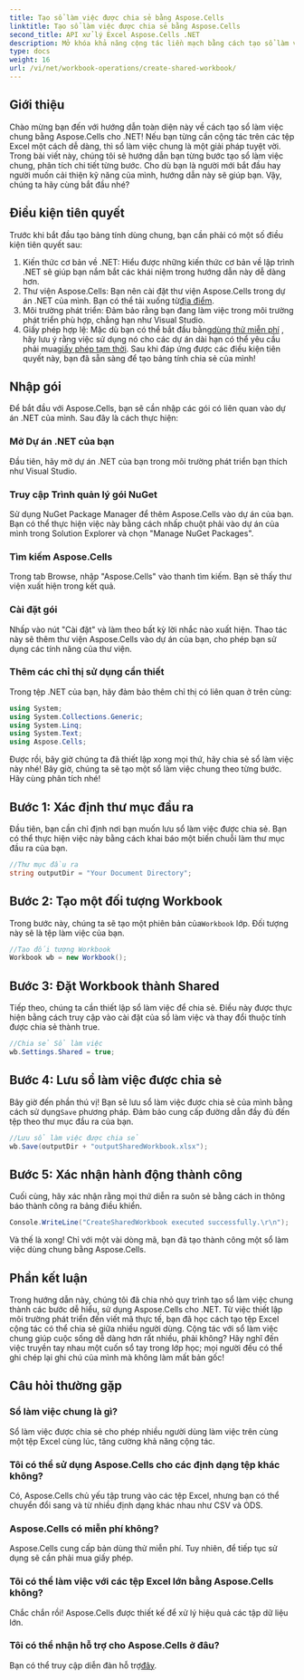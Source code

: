 ```yaml
---
title: Tạo sổ làm việc được chia sẻ bằng Aspose.Cells
linktitle: Tạo sổ làm việc được chia sẻ bằng Aspose.Cells
second_title: API xử lý Excel Aspose.Cells .NET
description: Mở khóa khả năng cộng tác liền mạch bằng cách tạo sổ làm việc chung bằng Aspose.Cells cho .NET với hướng dẫn từng bước dễ dàng này.
type: docs
weight: 16
url: /vi/net/workbook-operations/create-shared-workbook/
---
```

## Giới thiệu
Chào mừng bạn đến với hướng dẫn toàn diện này về cách tạo sổ làm việc chung bằng Aspose.Cells cho .NET! Nếu bạn từng cần cộng tác trên các tệp Excel một cách dễ dàng, thì sổ làm việc chung là một giải pháp tuyệt vời. Trong bài viết này, chúng tôi sẽ hướng dẫn bạn từng bước tạo sổ làm việc chung, phân tích chi tiết từng bước. Cho dù bạn là người mới bắt đầu hay người muốn cải thiện kỹ năng của mình, hướng dẫn này sẽ giúp bạn. Vậy, chúng ta hãy cùng bắt đầu nhé?
## Điều kiện tiên quyết
Trước khi bắt đầu tạo bảng tính dùng chung, bạn cần phải có một số điều kiện tiên quyết sau:
1. Kiến thức cơ bản về .NET: Hiểu được những kiến thức cơ bản về lập trình .NET sẽ giúp bạn nắm bắt các khái niệm trong hướng dẫn này dễ dàng hơn.
2. Thư viện Aspose.Cells: Bạn nên cài đặt thư viện Aspose.Cells trong dự án .NET của mình. Bạn có thể tải xuống từ[địa điểm](https://releases.aspose.com/cells/net/).
3. Môi trường phát triển: Đảm bảo rằng bạn đang làm việc trong môi trường phát triển phù hợp, chẳng hạn như Visual Studio.
4.  Giấy phép hợp lệ: Mặc dù bạn có thể bắt đầu bằng[dùng thử miễn phí](https://releases.aspose.com/) , hãy lưu ý rằng việc sử dụng nó cho các dự án dài hạn có thể yêu cầu phải mua[giấy phép tạm thời](https://purchase.aspose.com/temporary-license/).
Sau khi đáp ứng được các điều kiện tiên quyết này, bạn đã sẵn sàng để tạo bảng tính chia sẻ của mình!
## Nhập gói
Để bắt đầu với Aspose.Cells, bạn sẽ cần nhập các gói có liên quan vào dự án .NET của mình. Sau đây là cách thực hiện:
### Mở Dự án .NET của bạn
Đầu tiên, hãy mở dự án .NET của bạn trong môi trường phát triển bạn thích như Visual Studio.
### Truy cập Trình quản lý gói NuGet
Sử dụng NuGet Package Manager để thêm Aspose.Cells vào dự án của bạn. Bạn có thể thực hiện việc này bằng cách nhấp chuột phải vào dự án của mình trong Solution Explorer và chọn "Manage NuGet Packages".
### Tìm kiếm Aspose.Cells
Trong tab Browse, nhập "Aspose.Cells" vào thanh tìm kiếm. Bạn sẽ thấy thư viện xuất hiện trong kết quả.
### Cài đặt gói
Nhấp vào nút "Cài đặt" và làm theo bất kỳ lời nhắc nào xuất hiện. Thao tác này sẽ thêm thư viện Aspose.Cells vào dự án của bạn, cho phép bạn sử dụng các tính năng của thư viện.
### Thêm các chỉ thị sử dụng cần thiết
Trong tệp .NET của bạn, hãy đảm bảo thêm chỉ thị có liên quan ở trên cùng:
```csharp
using System;
using System.Collections.Generic;
using System.Linq;
using System.Text;
using Aspose.Cells;
```
Được rồi, bây giờ chúng ta đã thiết lập xong mọi thứ, hãy chia sẻ sổ làm việc này nhé!
Bây giờ, chúng ta sẽ tạo một sổ làm việc chung theo từng bước. Hãy cùng phân tích nhé!
## Bước 1: Xác định thư mục đầu ra
Đầu tiên, bạn cần chỉ định nơi bạn muốn lưu sổ làm việc được chia sẻ. Bạn có thể thực hiện việc này bằng cách khai báo một biến chuỗi làm thư mục đầu ra của bạn.
```csharp
//Thư mục đầu ra
string outputDir = "Your Document Directory";
```
## Bước 2: Tạo một đối tượng Workbook
 Trong bước này, chúng ta sẽ tạo một phiên bản của`Workbook` lớp. Đối tượng này sẽ là tệp làm việc của bạn.
```csharp
//Tạo đối tượng Workbook
Workbook wb = new Workbook();
```
## Bước 3: Đặt Workbook thành Shared
Tiếp theo, chúng ta cần thiết lập sổ làm việc để chia sẻ. Điều này được thực hiện bằng cách truy cập vào cài đặt của sổ làm việc và thay đổi thuộc tính được chia sẻ thành true.
```csharp
//Chia sẻ Sổ làm việc
wb.Settings.Shared = true;
```
## Bước 4: Lưu sổ làm việc được chia sẻ
 Bây giờ đến phần thú vị! Bạn sẽ lưu sổ làm việc được chia sẻ của mình bằng cách sử dụng`Save` phương pháp. Đảm bảo cung cấp đường dẫn đầy đủ đến tệp theo thư mục đầu ra của bạn.
```csharp
//Lưu sổ làm việc được chia sẻ
wb.Save(outputDir + "outputSharedWorkbook.xlsx");
```
## Bước 5: Xác nhận hành động thành công
Cuối cùng, hãy xác nhận rằng mọi thứ diễn ra suôn sẻ bằng cách in thông báo thành công ra bảng điều khiển.
```csharp
Console.WriteLine("CreateSharedWorkbook executed successfully.\r\n");
```
Và thế là xong! Chỉ với một vài dòng mã, bạn đã tạo thành công một sổ làm việc dùng chung bằng Aspose.Cells.
## Phần kết luận
Trong hướng dẫn này, chúng tôi đã chia nhỏ quy trình tạo sổ làm việc chung thành các bước dễ hiểu, sử dụng Aspose.Cells cho .NET. Từ việc thiết lập môi trường phát triển đến viết mã thực tế, bạn đã học cách tạo tệp Excel cộng tác có thể chia sẻ giữa nhiều người dùng.
Cộng tác với sổ làm việc chung giúp cuộc sống dễ dàng hơn rất nhiều, phải không? Hãy nghĩ đến việc truyền tay nhau một cuốn sổ tay trong lớp học; mọi người đều có thể ghi chép lại ghi chú của mình mà không làm mất bản gốc!
## Câu hỏi thường gặp
### Sổ làm việc chung là gì?  
Sổ làm việc được chia sẻ cho phép nhiều người dùng làm việc trên cùng một tệp Excel cùng lúc, tăng cường khả năng cộng tác.
### Tôi có thể sử dụng Aspose.Cells cho các định dạng tệp khác không?  
Có, Aspose.Cells chủ yếu tập trung vào các tệp Excel, nhưng bạn có thể chuyển đổi sang và từ nhiều định dạng khác nhau như CSV và ODS.
### Aspose.Cells có miễn phí không?  
Aspose.Cells cung cấp bản dùng thử miễn phí. Tuy nhiên, để tiếp tục sử dụng sẽ cần phải mua giấy phép.
### Tôi có thể làm việc với các tệp Excel lớn bằng Aspose.Cells không?  
Chắc chắn rồi! Aspose.Cells được thiết kế để xử lý hiệu quả các tập dữ liệu lớn.
### Tôi có thể nhận hỗ trợ cho Aspose.Cells ở đâu?  
 Bạn có thể truy cập diễn đàn hỗ trợ[đây](https://forum.aspose.com/c/cells/9).